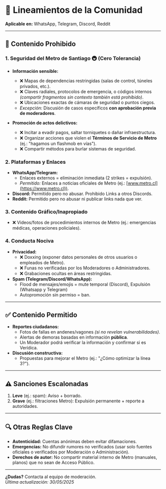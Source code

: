 # 📜 Lineamientos de la Comunidad  
**Aplicable en:** WhatsApp, Telegram, Discord, Reddit  

---

## 🚫 Contenido Prohibido  

### 1. Seguridad del Metro de Santiago 🚇 (Cero Tolerancia)  
- **Información sensible:**  
  - ❌ Mapas de dependencias restringidas (salas de control, túneles privados, etc.).  
  - ❌ Claves radiales, protocolos de emergencia, o códigos internos *(compartir fragmentos sin contexto también está prohibido)*.  
  - ❌ Ubicaciones exactas de cámaras de seguridad o puntos ciegos.  
  - *Excepción:* Discusión de casos específicos **con aprobación previa de moderadores**.  

- **Promoción de actos delictivos:**  
  - ❌ Incitar a evadir pagos, saltar torniquetes o dañar infraestructura.  
  - ❌ Organizar acciones que violen el **Términos de Servicio de Metro** (ej.: "hagamos un flashmob en vías").  
  - ❌ Compartir métodos para burlar sistemas de seguridad.  

### 2. Plataformas y Enlaces  
- **WhatsApp/Telegram:**  
  - Enlaces externos = eliminación inmediata (2 strikes = expulsión).  
  - *Permitido:* Enlaces a noticias oficiales de Metro (ej.: [www.metro.cl](https://www.metro.cl)).  
- **Discord:** Permitido pero no abusar. Prohibido Links a otros Discords. 
- **Reddit:** Permitido pero no abusar ni publicar links nada que ver.

### 3. Contenido Gráfico/Inapropiado  
- ❌ Videos/fotos de procedimientos internos de Metro (ej.: emergencias médicas, operaciones policiales).    

### 4. Conducta Nociva  
- **Privacidad:**  
  - ❌ Doxxing (exponer datos personales de otros usuarios o empleados de Metro).  
  - ❌ Funas no verificadas por los Moderadores o Administradores.
  - ❌ Grabaciones ocultas en áreas restringidas.  
- **Spam (Telegram/Discord/WhatsApp):**  
  - Flood de mensajes/emojis = mute temporal (Discord), Expulsión (Whatsapp y Telegram)
  - Autopromoción sin permiso = ban.  

---

## ✅ Contenido Permitido  
- **Reportes ciudadanos:**  
  - Fotos de fallas en andenes/vagones *(si no revelan vulnerabilidades)*.  
  - Alertas de demoras basadas en información **pública**.
  - Un Moderador podrá verificar la información y confirmar si es Verídica. 
- **Discusión constructiva:**  
  - Propuestas para mejorar el Metro (ej.: "¿Cómo optimizar la línea 3?").  

---

## ⚠️ Sanciones Escalonadas  
1. **Leve** (ej.: spam): Aviso + borrado.  
2. **Grave** (ej.: filtraciones Metro): Expulsión permanente + reporte a autoridades.  

---

## 🔍 Otras Reglas Clave  
- **Autenticidad:** Cuentas anónimas deben evitar difamaciones.  
- **Emergencias:** No difundir rumores no verificados (usar solo fuentes oficiales o verificados por Moderación o Administración).  
- **Derechos de autor:** No compartir material interno de Metro (manuales, planos) que no sean de Acceso Público.  

---

**¿Dudas?** Contacta al equipo de moderación.  
*Última actualización: 30/05/2025*  
